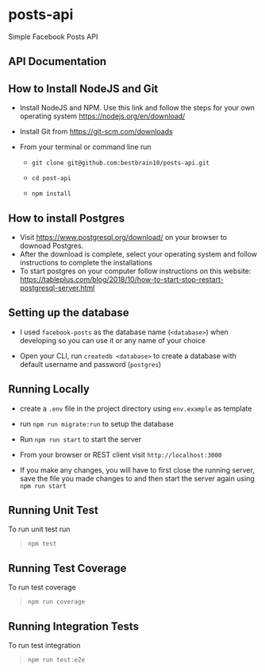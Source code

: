 # posts-api
Simple Facebook Posts API

## API Documentation


## How to Install NodeJS and Git

- Install NodeJS and NPM. Use this link and follow the steps for your own operating system https://nodejs.org/en/download/

- Install Git from https://git-scm.com/downloads

- From your terminal or command line run
    
    - `git clone git@github.com:bestbrain10/posts-api.git`

    - `cd post-api`

    - `npm install`

## How to install Postgres

- Visit https://www.postgresql.org/download/ on your browser to downoad Postgres. 
- After the download is complete, select your operating system and follow instructions to complete the installations
- To start postgres on your computer follow instructions on this website: https://tableplus.com/blog/2018/10/how-to-start-stop-restart-postgresql-server.html

## Setting up the database

- I used `facebook-posts` as the database name (`<database>`) when developing so you can use it or any name of your choice

- Open your CLI, run `createdb <database>` to create a database with default username and password (`postgres`)

## Running Locally

 - create a `.env` file in the project directory using `env.example` as template

 - run `npm run migrate:run` to setup the database

 - Run `npm run start` to start the server

 - From your browser or REST client visit `http://localhost:3000` 

 - If you make any changes, you will have to first close the running server, save the file you made changes to and then start the server again using `npm run start`

## Running Unit Test

To run unit test run

> `npm test`

## Running Test Coverage

To run test coverage

> `npm run coverage`

## Running Integration Tests

To run test integration

> `npm run test:e2e`